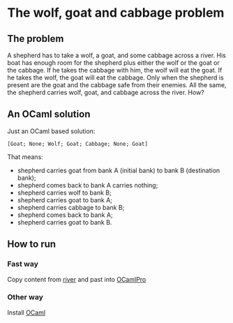 # The wolf, goat and cabbage problem

## The problem

A shepherd has to take a wolf, a goat, and some cabbage across a river. His boat has enough room for the shepherd plus either the wolf or the goat or the cabbage. If he takes the cabbage with him, the wolf will eat the goat. If he takes the wolf, the goat will eat the cabbage. Only when the shepherd is present are the goat and the cabbage safe from their enemies. All the same, the shepherd carries wolf, goat, and cabbage across the river. How?

## An OCaml solution

Just an OCaml based solution:

```[Goat; None; Wolf; Goat; Cabbage; None; Goat]```

That means: 

* shepherd carries goat from bank A (initial bank) to bank B (destination bank); 
* shepherd comes back to bank A carries nothing;
* shepherd carries wolf to bank B;
* shepherd carries goat to bank A;
* shepherd carries cabbage to bank B;
* shepherd comes back to bank A;
* shepherd carries goat to bank B.

## How to run

### Fast way

Copy content from [river](river.ml) and past into [OCamlPro](https://try.ocamlpro.com/)

### Other way

Install [OCaml](https://github.com/ocaml/ocaml)
